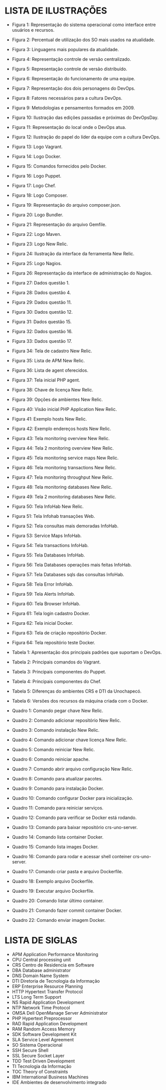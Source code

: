 
LISTA DE ILUSTRAÇÕES
=====================

 - Figura 1: Representação do sistema operacional como interface entre usuários e recursos.
 - Figura 2: Percentual de utilização dos SO mais usados na atualidade.
 - Figura 3: Linguagens mais populares da atualidade.
 - Figura 4: Representação controle de versão centralizado.
 - Figura 5: Representação controle de versão distribuído.
 - Figura 6: Representação do funcionamento de uma equipe.
 - Figura 7: Representação dos dois personagens do DevOps.
 - Figura 8: Fatores necessários para a cultura DevOps.
 - Figura 9: Metodologias e pensamentos formados em 2009.
 - Figura 10: Ilustração das edições passadas e próximas do DevOpsDay.
 - Figura 11: Representação do local onde o DevOps atua.
 - Figura 12: Ilustração do papel do líder da equipe com a cultura DevOps.
 - Figura 13: Logo Vagrant.
 - Figura 14: Logo Docker.
 - Figura 15: Comandos fornecidos pelo Docker.
 - Figura 16: Logo Puppet.
 - Figura 17: Logo Chef.
 - Figura 18: Logo Composer.
 - Figura 19: Representação do arquivo composer.json.
 - Figura 20: Logo Bundler.
 - Figura 21: Representação do arquivo Gemfile.
 - Figura 22: Logo Maven.
 - Figura 23: Logo New Relic.
 - Figura 24: Ilustração da interface da ferramenta New Relic.
 - Figura 25: Logo Nagios.
 - Figura 26: Representação da interface de administração do Nagios.
 - Figura 27: Dados questão 1.
 - Figura 28: Dados questão 4.
 - Figura 29: Dados questão 11.
 - Figura 30: Dados questão 12.
 - Figura 31: Dados questão 15.
 - Figura 32: Dados questão 16.
 - Figura 33: Dados questão 17.
 - Figura 34: Tela de cadastro New Relic.
 - Figura 35: Lista de APM New Relic.
 - Figura 36: Lista de agent oferecidos.
 - Figura 37: Tela inicial PHP agent.
 - Figura 38: Chave de licença New Relic.
 - Figura 39: Opções de ambientes New Relic.
 - Figura 40: Visão inicial PHP Application New Relic.
 - Figura 41: Exemplo hosts New Relic.
 - Figura 42: Exemplo endereços hosts New Relic.
 - Figura 43: Tela monitoring overview New Relic.
 - Figura 44: Tela 2 monitoring overview New Relic.
 - Figura 45: Tela monitoring service maps New Relic.
 - Figura 46: Tela monitoring transactions New Relic.
 - Figura 47: Tela monitoring throughput New Relic.
 - Figura 48: Tela monitoring databases New Relic.
 - Figura 49: Tela 2 monitoring databases New Relic.
 - Figura 50: Tela InfoHab New Relic.
 - Figura 51: Tela Infohab transações Web.
 - Figura 52: Tela consultas mais demoradas InfoHab.
 - Figura 53: Service Maps InfoHab.
 - Figura 54: Tela transactions InfoHab.
 - Figura 55: Tela Databases InfoHab.
 - Figura 56: Tela Databases operações mais feitas InfoHab.
 - Figura 57: Tela Databases sqls das consultas InfoHab.
 - Figura 58: Tela Error InfoHab.
 - Figura 59: Tela Alerts InfoHab.
 - Figura 60: Tela Browser InfoHab.
 - Figura 61: Tela login cadastro Docker.
 - Figura 62: Tela inicial Docker.
 - Figura 63: Tela de criação repositório Docker.
 - Figura 64: Tela repositório teste Docker.

 - Tabela 1: Apresentação dos principais padrões que suportam o DevOps.
 - Tabela 2: Principais comandos do Vagrant.
 - Tabela 3: Principais componentes do Puppet.
 - Tabela 4: Principais componentes do Chef.
 - Tabela 5: Diferenças do ambientes CRS e DTI da Unochapecó.
 - Tabela 6: Versões dos recursos da máquina criada com o Docker.

 - Quadro 1: Comando pegar chave New Relic.
 - Quadro 2: Comando adicionar repositório New Relic.
 - Quadro 3: Comando instalação New Relic.
 - Quadro 4: Comando adicionar chave licença New Relic.
 - Quadro 5: Comando reiniciar New Relic.
 - Quadro 6: Comando reiniciar apache.
 - Quadro 7: Comando abrir arquivo configuração New Relic.
 - Quadro 8: Comando para atualizar pacotes.
 - Quadro 9: Comando para instalação Docker.
 - Quadro 10: Comando configurar Docker para inicialização.
 - Quadro 11: Comando para reiniciar serviços.
 - Quadro 12: Comando para verificar se Docker está rodando.
 - Quadro 13: Comando para baixar repositório crs-uno-server.
 - Quadro 14: Comando lista container Docker.
 - Quadro 15: Comando lista images Docker.
 - Quadro 16: Comando para rodar e acessar shell conteiner crs-uno-server.
 - Quadro 17: Comando criar pasta e arquivo Dockerfile.
 - Quadro 18: Exemplo arquivo Dockerfile.
 - Quadro 19: Executar arquivo Dockerfile.
 - Quadro 20: Comando listar último container.
 - Quadro 21: Comando fazer commit container Docker.
 - Quadro 22: Comando enviar imagem Docker.

LISTA DE SIGLAS
================

 - APM		Application Performance Monitoring
 - CPU 		Central processing unit
 - CRS 		Centro de Residencia em Software
 - DBA 		Database administrator
 - DNS 		Domain Name System
 - DTI 		Diretoria de Tecnologia da Informação
 - ERP 		Enterprise Resource Planning
 - HTTP		Hypertext Transfer Protocol 
 - LTS 		Long Term Support
 - NS 		Rapid Application Development
 - NTP 		Network Time Protocol 
 - OMSA 	Dell OpenManage Server Administrator
 - PHP 		Hypertext Preprocessor
 - RAD 		Rapid Application Development
 - RAM 		Random Access Memory
 - SDK 		Software Development Kit
 - SLA 		Service Level Agreement 
 - SO 		Sistema Operacional
 - SSH 		Secure Shell
 - SSL 		Secure Socket Layer
 - TDD 		Test Driven Development
 - TI 		Tecnologia da Informação
 - TOC 		Theory of Constraints
 - IBM 		International Business Machines
 - IDE 		Ambientes de desenvolvimento integrado

